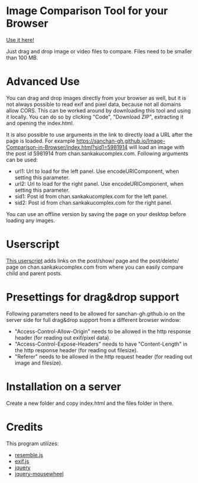 # Image Comparison Tool for your Browser

[Use it here!](https://sanchan-gh.github.io/Image-Comparison-in-Browser/index.html)

Just drag and drop image or video files to compare. Files need to be smaller than 100 MB.

# Advanced Use

You can drag and drop images directly from your browser as well, but it is not always possible to read exif and pixel data, because not all domains allow CORS.
This can be worked around by downloading this tool and using it locally.
You can do so by clicking "Code", "Download ZIP", extracting it and opening the index.html.

It is also possible to use arguments in the link to directly load a URL after the page is loaded. For example https://sanchan-gh.github.io/Image-Comparison-in-Browser/index.html?sid1=5981914 will load an image with the post id 5981914 from chan.sankakucomplex.com. Following arguments can be used:

* url1: Url to load for the left panel. Use encodeURIComponent, when setting this parameter.
* url2: Url to load for the right panel. Use encodeURIComponent, when setting this parameter.
* sid1: Post id from chan.sankakucomplex.com for the left panel.
* sid2: Post id from chan.sankakucomplex.com for the right panel.

You can use an offline version by saving the page on your desktop before loading any images.

# Userscript

[This userscript](https://sanchan-gh.github.io/Image-Comparison-in-Browser/Sankakucomplex_Compare_Images_Github.user.js) adds links on the post/show/ page and the post/delete/ page on chan.sankakucomplex.com from where you can easily compare child and parent posts.

# Presettings for drag&drop support

Following parameters need to be allowed for sanchan-gh.github.io on the server side for full drag&drop support from a different browser window:

* "Access-Control-Allow-Origin" needs to be allowed in the http response header (for reading out exif/pixel data).
* "Access-Control-Expose-Headers" needs to have "Content-Length" in the http response header (for reading out filesize).
* "Referer" needs to be allowed in the http request header (for reading out image and filesize).

# Installation on a server

Create a new folder and copy index.html and the files folder in there.

# Credits

This program utilizes:

* [resemble.js](https://github.com/Huddle/Resemble.js)
* [exif.js](https://github.com/exif-js/exif-js)
* [jquery](https://github.com/jquery/jquery)
* [jquery-mousewheel](https://github.com/jquery/jquery-mousewheel)
